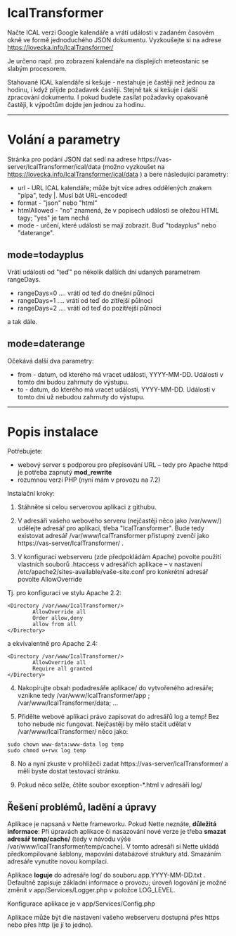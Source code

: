 # IcalTransformer

Načte ICAL verzi Google kalendáře a vrátí události v zadaném časovém okně ve formě jednoduchého JSON dokumentu.
Vyzkoušejte si na adrese https://lovecka.info/IcalTransformer/

Je určeno např. pro zobrazení kalendáře na displejích meteostanic se slabým procesorem.

Stahované ICAL kalendáře si kešuje - nestahuje je častěji než jednou za hodinu, i když přijde požadavek častěji. 
Stejně tak si kešuje i další zpracování dokumentu. 
I pokud budete zasílat požadavky opakovaně častěji, k výpočtům dojde jen jednou za hodinu.

---
# Volání a parametry

Stránka pro podání JSON dat sedí na adrese https://vas-server/IcalTransformer/ical/data
(možno vyzkoušet na https://lovecka.info/IcalTransformer/ical/data )
a bere následující parametry:

*  url - URL ICAL kalendáře; může být více adres oddělených znakem "pípa", tedy |. Musí bát URL-encoded!
*  format - "json" nebo "html"
*  htmlAllowed - "no" znamená, že v popisech události se ořežou HTML tagy; "yes" je tam nechá
*  mode - určení, které události se mají zobrazit. Buď "todayplus" nebo "daterange".

## mode=todayplus

Vrátí události od "teď" po několik dalších dní udaných parametrem rangeDays.
* rangeDays=0 .... vrátí od teď do dnešní půlnoci
* rangeDays=1 .... vrátí od teď do zítřejší půlnoci
* rangeDays=2 .... vrátí od teď do pozítřejší půlnoci

a tak dále.

## mode=daterange

Očekává další dva parametry:
* from - datum, od kterého má vracet události, YYYY-MM-DD. Události v tomto dni budou zahrnuty do výstupu.
* to - datum, do kterého má vracet události, YYYY-MM-DD. Události v tomto dni už nebudou zahrnuty do výstupu.


---
# Popis instalace

Potřebujete:

* webový server s podporou pro přepisování URL – tedy pro Apache httpd je potřeba zapnutý **mod_rewrite**
* rozumnou verzi PHP (nyní mám v provozu na 7.2)

Instalační kroky:

1) Stáhněte si celou serverovou aplikaci z githubu.

2) V adresáři vašeho webového serveru (nejčastěji něco jako /var/www/) udělejte adresář pro aplikaci, třeba "IcalTransformer". Bude tedy existovat adresář /var/www/IcalTransformer přístupný zvenčí jako https://vas-server/IcalTransformer/ .

3) V konfiguraci webserveru (zde předpokládám Apache) povolte použití vlastních souborů .htaccess v adresářích aplikace – v nastavení /etc/apache2/sites-available/vaše-site.conf pro konkrétní adresář povolte AllowOverride

Tj. pro konfiguraci ve stylu Apache 2.2:
```
<Directory /var/www/IcalTransformer/>
        AllowOverride all
        Order allow,deny
        allow from all
</Directory>
```
a ekvivalentně pro Apache 2.4:
```
<Directory /var/www/IcalTransformer/>
        AllowOverride all
        Require all granted
</Directory>
```


4) Nakopírujte obsah podadresáře aplikace/ do vytvořeného adresáře; vznikne tedy /var/www/IcalTransformer/app ; /var/www/IcalTransformer/data; ...

5) Přidělte webové aplikaci právo zapisovat do adresářů log a temp! Bez toho nebude nic fungovat. Nejčastěji by mělo stačit udělat v /var/www/IcalTransformer/ něco jako:

```
sudo chown www-data:www-data log temp
sudo chmod u+rwx log temp
```

8) No a nyní zkuste v prohlížeči zadat https://vas-server/IcalTransformer/  a měli byste dostat testovací stránku.

9) Pokud něco selže, čtěte soubor exception-*.html  v adresáři log/ 



## Řešení problémů, ladění a úpravy

Aplikace je napsaná v Nette frameworku. Pokud Nette neznáte, **důležitá informace**: Při úpravách aplikace či nasazování nové verze je třeba **smazat adresář temp/cache/** (tedy v návodu výše /var/www/IcalTransformer/temp/cache). V tomto adresáři si Nette ukládá předkompilované šablony, mapování databázové struktury atd. Smazáním adresáře vynutíte novou kompilaci.

Aplikace **loguje** do adresáře log/ do souboru app.YYYY-MM-DD.txt . Defaultně zapisuje základní informace o provozu; úroveň logování je možné změnit v app/Services/Logger.php v položce LOG_LEVEL.

Konfigurace aplikace je v app/Services/Config.php

Aplikace může být dle nastavení vašeho webserveru dostupná přes https nebo přes http (je jí to jedno).
